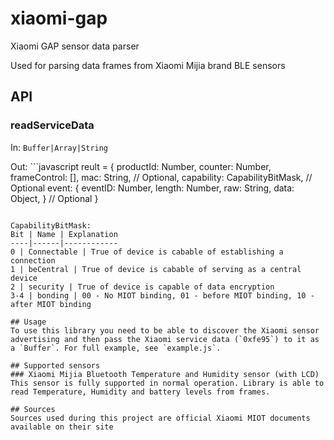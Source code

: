 # xiaomi-gap
Xiaomi GAP sensor data parser

Used for parsing data frames from Xiaomi Mijia brand BLE sensors

## API
### readServiceData
In: `Buffer|Array|String`

Out: ```javascript
reult = {
	productId: Number,
	counter: Number,
	frameControl: [],
	mac: String, // Optional,
	capability: CapabilityBitMask, // Optional
	event: {
		eventID: Number,
		length: Number,
		raw: String,
		data: Object,
	} // Optional
}
```

CapabilityBitMask:
Bit | Name | Explanation
----|------|------------
0 | Connectable | True of device is cabable of establishing a connection
1 | beCentral | True of device is cabable of serving as a central device
2 | security | True of device is capable of data encryption
3-4 | bonding | 00 - No MIOT binding, 01 - before MIOT binding, 10 - after MIOT binding

## Usage
To use this library you need to be able to discover the Xiaomi sensor advertising and then pass the Xiaomi service data (`0xfe95`) to it as a `Buffer`. For full example, see `example.js`.

## Supported sensors
### Xiaomi Mijia Bluetooth Temperature and Humidity sensor (with LCD)
This sensor is fully supported in normal operation. Library is able to read Temperature, Humidity and battery levels from frames.

## Sources
Sources used during this project are official Xiaomi MIOT documents available on their site
